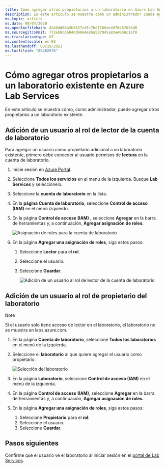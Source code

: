 ```yaml
---
title: Cómo agregar otros propietarios a un laboratorio en Azure Lab Services
description: En este artículo se muestra cómo un administrador puede agregar un usuario como propietario de un laboratorio en Azure Lab Services.
ms.topic: article
ms.date: 09/04/2020
ms.openlocfilehash: 4b46dd08a3b9527cdfc7bdf766ee4976e67656d0
ms.sourcegitcommit: 772eb9c6684dd4864e0ba507945a83e48b8c16f0
ms.translationtype: HT
ms.contentlocale: es-ES
ms.lasthandoff: 03/19/2021
ms.locfileid: "89482676"
---
```

# <a name="how-to-add-additional-owners-to-an-existing-lab-in-azure-lab-services"></a>Cómo agregar otros propietarios a un laboratorio existente en Azure Lab Services
En este artículo se muestra cómo, como administrador, puede agregar otros propietarios a un laboratorio existente.

## <a name="add-user-to-the-reader-role-for-the-lab-account"></a>Adición de un usuario al rol de lector de la cuenta de laboratorio
Para agregar un usuario como propietario adicional a un laboratorio existente, primero debe conceder al usuario permisos de **lectura** en la cuenta de laboratorio.

1. Inicie sesión en [Azure Portal](https://portal.azure.com).
2. Seleccione **Todos los servicios** en el menú de la izquierda. Busque **Lab Services** y selecciónelo.
3. Seleccione la **cuenta de laboratorio** en la lista. 
2. En la **página Cuenta de laboratorio**, seleccione **Control de acceso (IAM)** en el menú izquierdo. 
2. En la página **Control de acceso (IAM)** , seleccione **Agregar** en la barra de herramientas y, a continuación, **Agregar asignación de roles**.

    ![Asignación de roles para la cuenta de laboratorio ](./media/how-to-add-user-lab-owner/lab-account-access-control-page.png)
3. En la página **Agregar una asignación de roles**, siga estos pasos: 
    1. Seleccione **Lector** para el **rol**. 
    2. Seleccione el usuario. 
    3. Seleccione **Guardar**. 

        ![Adición de un usuario al rol de lector de la cuenta de laboratorio ](./media/how-to-add-user-lab-owner/reader-lab-account.png)

## <a name="add-user-to-the-owner-role-for-the-lab"></a>Adición de un usuario al rol de propietario del laboratorio

> [!NOTE]
> Si el usuario solo tiene acceso de lector en el laboratorio, el laboratorio no se muestra en labs.azure.com.

1. En la página **Cuenta de laboratorio**, seleccione **Todos los laboratorios** en el menú de la izquierda.
2. Seleccione el **laboratorio** al que quiere agregar el usuario como propietario. 
    
    ![Selección del laboratorio ](./media/how-to-add-user-lab-owner/select-lab.png)    
3. En la página **Laboratorio**, seleccione **Control de acceso (IAM)** en el menú de la izquierda.
4. En la página **Control de acceso (IAM)**, seleccione **Agregar** en la barra de herramientas y, a continuación, **Agregar asignación de roles**.
5. En la página **Agregar una asignación de roles**, siga estos pasos: 
    1. Seleccione **Propietario** para el **rol**. 
    2. Seleccione el usuario. 
    3. Seleccione **Guardar**. 

## <a name="next-steps"></a>Pasos siguientes
Confirme que el usuario ve el laboratorio al iniciar sesión en el [portal de Lab Services](https://labs.azure.com).
